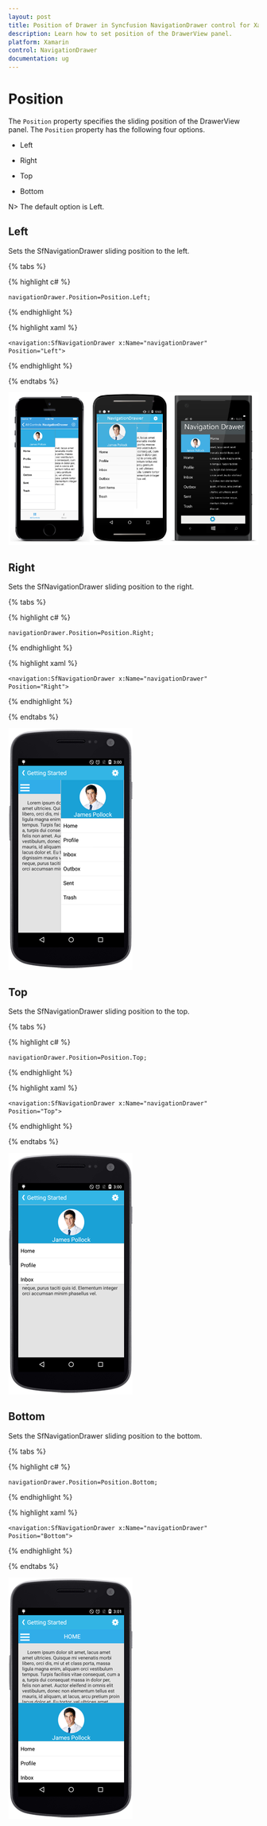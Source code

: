 ```yaml
---
layout: post
title: Position of Drawer in Syncfusion NavigationDrawer control for Xamarin.Forms
description: Learn how to set position of the DrawerView panel.
platform: Xamarin
control: NavigationDrawer
documentation: ug
---
```

# Position

The `Position` property specifies the sliding position of the DrawerView panel. The `Position` property has the following four options.

* Left

* Right

* Top

* Bottom

N> The default option is Left.

## Left

Sets the SfNavigationDrawer sliding position to the left.

{% tabs %}	
	
{% highlight c# %}

	navigationDrawer.Position=Position.Left;

{% endhighlight %}

{% highlight xaml %}

	<navigation:SfNavigationDrawer x:Name="navigationDrawer" Position="Left">
  	
{% endhighlight %}

{% endtabs %}

![](images/Left.png)

## Right

Sets the SfNavigationDrawer sliding position to the right.

{% tabs %}	
	
{% highlight c# %}

	navigationDrawer.Position=Position.Right;

{% endhighlight %}

{% highlight xaml %}

	<navigation:SfNavigationDrawer x:Name="navigationDrawer" Position="Right">
	
{% endhighlight %}

{% endtabs %}

![](images/Right.png)
	
## Top

Sets the SfNavigationDrawer sliding position to the top.

{% tabs %}	
	
{% highlight c# %}
	
   	navigationDrawer.Position=Position.Top;

{% endhighlight %}

{% highlight xaml %}

	<navigation:SfNavigationDrawer x:Name="navigationDrawer" Position="Top">
	
{% endhighlight %}

{% endtabs %}

![](images/Top.png)

## Bottom

Sets the SfNavigationDrawer sliding position to the bottom.

{% tabs %}	
	
{% highlight c# %}

	navigationDrawer.Position=Position.Bottom;

{% endhighlight %}

{% highlight xaml %}

	<navigation:SfNavigationDrawer x:Name="navigationDrawer" Position="Bottom">
	
{% endhighlight %}

{% endtabs %}

![](images/bottom.png)






